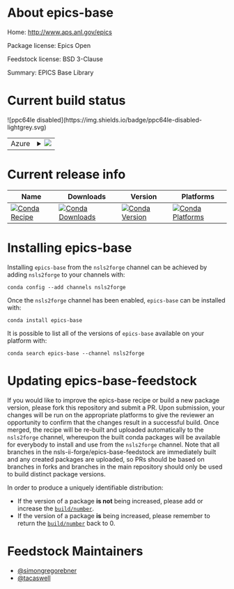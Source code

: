 About epics-base
================

Home: http://www.aps.anl.gov/epics

Package license: Epics Open

Feedstock license: BSD 3-Clause

Summary: EPICS Base Library



Current build status
====================


<table>
    
  <tr>
    <td>Azure</td>
    <td>
      <details>
        <summary>
          <a href="https://dev.azure.com/nsls2forge/nsls2forge/_build/latest?definitionId=7&branchName=master">
            <img src="https://dev.azure.com/nsls2forge/nsls2forge/_apis/build/status/epics-base-feedstock?branchName=master">
          </a>
        </summary>
        <table>
          <thead><tr><th>Variant</th><th>Status</th></tr></thead>
          <tbody><tr>
              <td>linux</td>
              <td>
                <a href="https://dev.azure.com/nsls2forge/nsls2forge/_build/latest?definitionId=7&branchName=master">
                  <img src="https://dev.azure.com/nsls2forge/nsls2forge/_apis/build/status/epics-base-feedstock?branchName=master&jobName=linux&configuration=linux_" alt="variant">
                </a>
              </td>
            </tr><tr>
              <td>osx</td>
              <td>
                <a href="https://dev.azure.com/nsls2forge/nsls2forge/_build/latest?definitionId=7&branchName=master">
                  <img src="https://dev.azure.com/nsls2forge/nsls2forge/_apis/build/status/epics-base-feedstock?branchName=master&jobName=osx&configuration=osx_" alt="variant">
                </a>
              </td>
            </tr><tr>
              <td>win_c_compilervs2008cxx_compilervs2008</td>
              <td>
                <a href="https://dev.azure.com/nsls2forge/nsls2forge/_build/latest?definitionId=7&branchName=master">
                  <img src="https://dev.azure.com/nsls2forge/nsls2forge/_apis/build/status/epics-base-feedstock?branchName=master&jobName=win&configuration=win_c_compilervs2008cxx_compilervs2008" alt="variant">
                </a>
              </td>
            </tr><tr>
              <td>win_c_compilervs2015cxx_compilervs2015</td>
              <td>
                <a href="https://dev.azure.com/nsls2forge/nsls2forge/_build/latest?definitionId=7&branchName=master">
                  <img src="https://dev.azure.com/nsls2forge/nsls2forge/_apis/build/status/epics-base-feedstock?branchName=master&jobName=win&configuration=win_c_compilervs2015cxx_compilervs2015" alt="variant">
                </a>
              </td>
            </tr>
          </tbody>
        </table>
      </details>
    </td>
  </tr>
![ppc64le disabled](https://img.shields.io/badge/ppc64le-disabled-lightgrey.svg)
</table>

Current release info
====================

| Name | Downloads | Version | Platforms |
| --- | --- | --- | --- |
| [![Conda Recipe](https://img.shields.io/badge/recipe-epics--base-green.svg)](https://anaconda.org/nsls2forge/epics-base) | [![Conda Downloads](https://img.shields.io/conda/dn/nsls2forge/epics-base.svg)](https://anaconda.org/nsls2forge/epics-base) | [![Conda Version](https://img.shields.io/conda/vn/nsls2forge/epics-base.svg)](https://anaconda.org/nsls2forge/epics-base) | [![Conda Platforms](https://img.shields.io/conda/pn/nsls2forge/epics-base.svg)](https://anaconda.org/nsls2forge/epics-base) |

Installing epics-base
=====================

Installing `epics-base` from the `nsls2forge` channel can be achieved by adding `nsls2forge` to your channels with:

```
conda config --add channels nsls2forge
```

Once the `nsls2forge` channel has been enabled, `epics-base` can be installed with:

```
conda install epics-base
```

It is possible to list all of the versions of `epics-base` available on your platform with:

```
conda search epics-base --channel nsls2forge
```




Updating epics-base-feedstock
=============================

If you would like to improve the epics-base recipe or build a new
package version, please fork this repository and submit a PR. Upon submission,
your changes will be run on the appropriate platforms to give the reviewer an
opportunity to confirm that the changes result in a successful build. Once
merged, the recipe will be re-built and uploaded automatically to the
`nsls2forge` channel, whereupon the built conda packages will be available for
everybody to install and use from the `nsls2forge` channel.
Note that all branches in the nsls-ii-forge/epics-base-feedstock are
immediately built and any created packages are uploaded, so PRs should be based
on branches in forks and branches in the main repository should only be used to
build distinct package versions.

In order to produce a uniquely identifiable distribution:
 * If the version of a package **is not** being increased, please add or increase
   the [``build/number``](https://conda.io/docs/user-guide/tasks/build-packages/define-metadata.html#build-number-and-string).
 * If the version of a package **is** being increased, please remember to return
   the [``build/number``](https://conda.io/docs/user-guide/tasks/build-packages/define-metadata.html#build-number-and-string)
   back to 0.

Feedstock Maintainers
=====================

* [@simongregorebner](https://github.com/simongregorebner/)
* [@tacaswell](https://github.com/tacaswell/)

